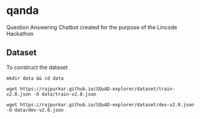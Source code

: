 # qanda
Question Answering Chatbot created for the purpose of the Lincode Hackathon

## Dataset

To construct the dataset

    mkdir data && cd data

    wget https://rajpurkar.github.io/SQuAD-explorer/dataset/train-v2.0.json -O data/train-v2.0.json

    wget https://rajpurkar.github.io/SQuAD-explorer/dataset/dev-v2.0.json -O data/dev-v2.0.json

